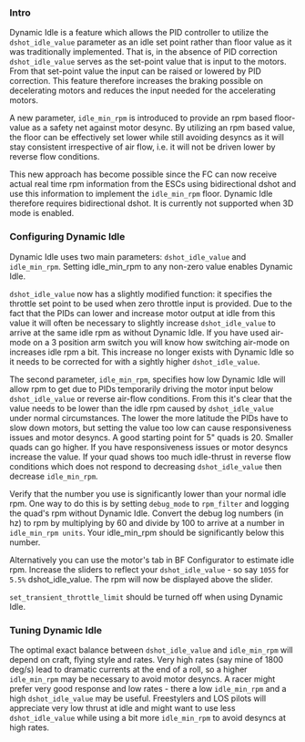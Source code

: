 ### Intro

Dynamic Idle is a feature which allows the PID controller to utilize the ``dshot_idle_value`` parameter as an idle set point rather than floor value as it was traditionally implemented. That is, in the absence of PID correction ``dshot_idle_value`` serves as the set-point value that is input to the motors. From that set-point value the input can be raised or lowered by PID correction. This feature therefore increases the braking possible on decelerating motors and reduces the input needed for the accelerating motors. 

A new parameter, ``idle_min_rpm`` is introduced to provide an rpm based floor-value as a safety net against motor desync. By utilizing an rpm based value, the floor can be effectively set lower while still avoiding desyncs as it will stay consistent irrespective of air flow, i.e. it will not be driven lower by reverse flow conditions.

This new approach has become possible since the FC can now receive actual real time rpm information from the ESCs using bidirectional dshot and use this information to implement the ``idle_min_rpm`` floor. Dynamic Idle therefore requires bidirectional dshot. It is currently not supported when 3D mode is enabled.

### Configuring Dynamic Idle

Dynamic Idle uses two main parameters: ``dshot_idle_value`` and ``idle_min_rpm``. Setting idle_min_rpm to any non-zero value enables Dynamic Idle.

``dshot_idle_value`` now has a slightly modified function: it specifies the throttle set point to be used when zero throttle input is provided. Due to the fact that the PIDs can lower and increase motor output at idle from this value it will often be necessary to slightly increase ``dshot_idle_value`` to arrive at the same idle rpm as without Dynamic Idle. If you have used air-mode on a 3 position arm switch you will know how switching air-mode on increases idle rpm a bit. This increase no longer exists with Dynamic Idle so it needs to be corrected for with a sightly higher ``dshot_idle_value``.

The second parameter, ``idle_min_rpm``, specifies how low Dynamic Idle will allow rpm to get due to PIDs temporarily driving the motor input below ``dshot_idle_value`` or reverse air-flow conditions. From this it's clear that the value needs to be lower than the idle rpm caused by ``dshot_idle_value`` under normal circumstances. The lower the more latitude the PIDs have to slow down motors, but setting the value too low can cause responsiveness issues and motor desyncs. A good starting point for 5" quads is 20. Smaller quads can go higher. If you have responsiveness issues or motor desyncs increase the value. If your quad shows too much idle-thrust in reverse flow conditions which does not respond to decreasing ``dshot_idle_value`` then decrease ``idle_min_rpm``.

Verify that the number you use is significantly lower than your normal idle rpm. One way to do this is by setting ``debug_mode`` to ``rpm_filter`` and logging the quad's rpm without Dynamic Idle. Convert the debug log numbers (in hz) to rpm by multiplying by 60 and divide by 100 to arrive at a number in ``idle_min_rpm units``. Your idle_min_rpm should be significantly below this number.

Alternatively you can use the motor's tab in BF Configurator to estimate idle rpm. Increase the sliders to reflect your ``dshot_idle_value`` - so say ``1055`` for ``5.5%`` dshot_idle_value. The rpm will now be displayed above the slider.

``set_transient_throttle_limit`` should be turned off when using Dynamic Idle.

### Tuning Dynamic Idle

The optimal exact balance between ``dshot_idle_value`` and ``idle_min_rpm`` will depend on craft, flying style and rates. Very high rates (say mine of 1800 deg/s) lead to dramatic currents at the end of a roll, so a higher ``idle_min_rpm`` may be necessary to avoid motor desyncs. A racer might prefer very good response and low rates - there a low ``idle_min_rpm`` and a high ``dshot_idle_value`` may be useful. Freestylers and LOS pilots will appreciate very low thrust at idle and might want to use less ``dshot_idle_value`` while using a bit more ``idle_min_rpm`` to avoid desyncs at high rates.

